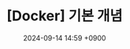 ---
layout: article
title: "[Docker] 기본 개념"
date: 2024-09-14 14:59 +0900
category: Product_Serving
tags: [Product Serving]
aside:
  toc: true
sidebar:
  nav: Serving
---